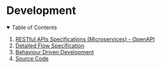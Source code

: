 # Development

<!-- TABLE OF CONTENTS -->
<details open="open">
  <summary>Table of Contents</summary>
  <ol>
    <li>
      <a href="restful-apis-specifications-ms.md">RESTful APIs Specifications (Microservices) - OpenAPI</a>
    </li>
    <li>
      <a href="detailed-flow-specification.md">Detailed Flow Specification</a>
    </li>
	<li>
      <a href="behaviour-driven-development.md">Behaviour Driven Development</a>
    </li>
    <li>
      <a href="source-code.md">Source Code</a>
    </li>    
  </ol>
</details>